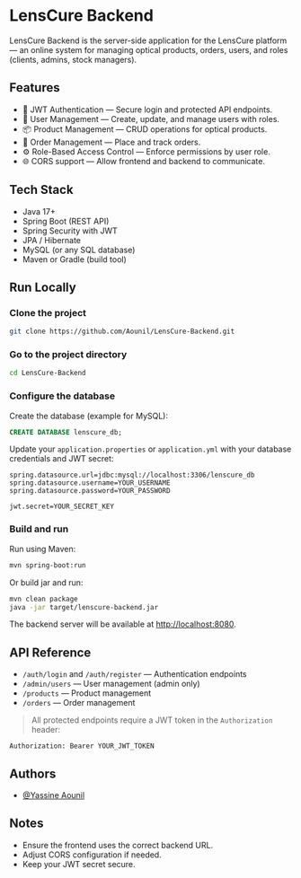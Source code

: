 # LensCure Backend

LensCure Backend is the server-side application for the LensCure platform — an online system for managing optical products, orders, users, and roles (clients, admins, stock managers).

## Features

- 🔐 JWT Authentication — Secure login and protected API endpoints.
- 👥 User Management — Create, update, and manage users with roles.
- 📦 Product Management — CRUD operations for optical products.
- 🛒 Order Management — Place and track orders.
- ⚙️ Role-Based Access Control — Enforce permissions by user role.
- 🌐 CORS support — Allow frontend and backend to communicate.

## Tech Stack

- Java 17+
- Spring Boot (REST API)
- Spring Security with JWT
- JPA / Hibernate
- MySQL (or any SQL database)
- Maven or Gradle (build tool)

## Run Locally

### Clone the project

```bash
git clone https://github.com/Aounil/LensCure-Backend.git
```

### Go to the project directory

```bash
cd LensCure-Backend
```

### Configure the database

Create the database (example for MySQL):

```sql
CREATE DATABASE lenscure_db;
```

Update your `application.properties` or `application.yml` with your database credentials and JWT secret:

```properties
spring.datasource.url=jdbc:mysql://localhost:3306/lenscure_db
spring.datasource.username=YOUR_USERNAME
spring.datasource.password=YOUR_PASSWORD

jwt.secret=YOUR_SECRET_KEY
```

### Build and run

Run using Maven:

```bash
mvn spring-boot:run
```

Or build jar and run:

```bash
mvn clean package
java -jar target/lenscure-backend.jar
```

The backend server will be available at [http://localhost:8080](http://localhost:8080).

## API Reference

- `/auth/login` and `/auth/register` — Authentication endpoints
- `/admin/users` — User management (admin only)
- `/products` — Product management
- `/orders` — Order management

> All protected endpoints require a JWT token in the `Authorization` header:

```
Authorization: Bearer YOUR_JWT_TOKEN
```

## Authors

- [@Yassine Aounil](https://github.com/Aounil)

## Notes

- Ensure the frontend uses the correct backend URL.
- Adjust CORS configuration if needed.
- Keep your JWT secret secure.
